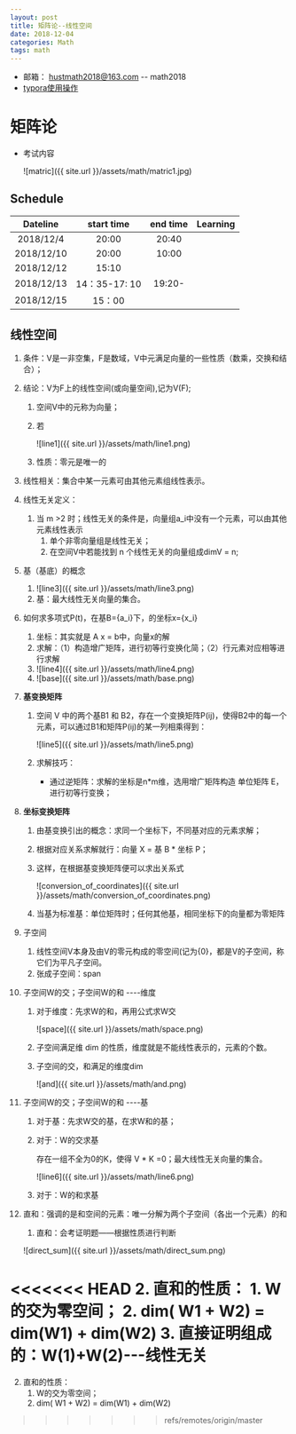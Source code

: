 ```yaml
---
layout: post
title: 矩阵论--线性空间
date: 2018-12-04
categories: Math
tags: math 
---
```


+ 邮箱： hustmath2018@163.com -- math2018
+ [typora使用操作](https://blog.csdn.net/WeiDelight/article/details/81011921)
# 矩阵论 

+ 考试内容

  ![matric]({{ site.url }}/assets/math/matric1.jpg)


## Schedule

|Dateline|start time|end time|Learning|
|:-:|:-:|:-:|:-:|
|2018/12/4|20:00|20:40||
|2018/12/10|20:00|10:00||
|2018/12/12|15:10|||
|2018/12/13|14：35-17: 10|19:20-||
|2018/12/15|15：00|||



## 线性空间

1. 条件：V是一非空集，F是数域，V中元满足向量的一些性质（数乘，交换和结合）；

2. 结论：V为F上的线性空间(或向量空间),记为V(F);

   1. 空间V中的元称为向量；

   2. 若

      ![line1]({{ site.url }}/assets/math/line1.png)

   3. 性质：零元是唯一的

3. 线性相关：集合中某一元素可由其他元素组线性表示。

4. 线性无关定义：

   1. 当 m >2 时；线性无关的条件是，向量组a_i中没有一个元素，可以由其他元素线性表示
      1. 单个非零向量组是线性无关；
      2. 在空间V中若能找到 n 个线性无关的向量组成dimV = n; 

5. 基（基底）的概念

   1. ![line3]({{ site.url }}/assets/math/line3.png)
   2. 基：最大线性无关向量的集合。

6. 如何求多项式P(t)，在基B={a_i}下，的坐标x={x_i}

   1. 坐标：其实就是 A x = b中，向量x的解
   2. 求解：（1）构造增广矩阵，进行初等行变换化简；（2）行元素对应相等进行求解
   3. ![line4]({{ site.url }}/assets/math/line4.png)
   4. ![base]({{ site.url }}/assets/math/base.png)

1. **基变换矩阵**

   1. 空间 V 中的两个基B1 和 B2，存在一个变换矩阵P(ij)，使得B2中的每一个元素，可以通过B1和矩阵P(ij)的某一列相乘得到：

      ![line5]({{ site.url }}/assets/math/line5.png)

   2. 求解技巧：

      + 通过逆矩阵：求解的坐标是n*m维，选用增广矩阵构造 单位矩阵 E，进行初等行变换；

2. **坐标变换矩阵**

   1. 由基变换引出的概念：求同一个坐标下，不同基对应的元素求解；

   2. 根据对应关系求解就行：向量 X = 基 B * 坐标 P；

   3. 这样，在根据基变换矩阵便可以求出关系式

      ![conversion_of_coordinates]({{ site.url }}/assets/math/conversion_of_coordinates.png)

   4. 当基为标准基：单位矩阵时；任何其他基，相同坐标下的向量都为零矩阵

3. 子空间

   1. 线性空间V本身及由V的零元构成的零空间(记为{0}，都是V的子空间，称它们为平凡子空间。
   2. 张成子空间：span

4. 子空间W的交；子空间W的和 ----维度

   1. 对于维度：先求W的和，再用公式求W交

      ![space]({{ site.url }}/assets/math/space.png)

   2. 子空间满足维 dim 的性质，维度就是不能线性表示的，元素的个数。

   3. 子空间的交，和满足的维度dim 

      ![and]({{ site.url }}/assets/math/and.png)

5. 子空间W的交；子空间W的和 ----基

   1. 对于基：先求W交的基，在求W和的基；

   2. 对于：W的交求基

      存在一组不全为0的K，使得 V * K =0；最大线性无关向量的集合。

      ![line6]({{ site.url }}/assets/math/line6.png)

   3. 对于：W的和求基

6. 直和：强调的是和空间的元素：唯一分解为两个子空间（各出一个元素）的和

   1. 直和：会考证明题——根据性质进行判断

   ![direct_sum]({{ site.url }}/assets/math/direct_sum.png)

<<<<<<< HEAD
    2. 直和的性质：
       1. W的交为零空间；
       2. dim( W1 + W2) = dim(W1) + dim(W2) 
       3. 直接证明组成的：W(1)+W(2)---线性无关
=======
   2. 直和的性质：
      1. W的交为零空间；
      2. dim( W1 + W2) = dim(W1) + dim(W2) 
>>>>>>> refs/remotes/origin/master
